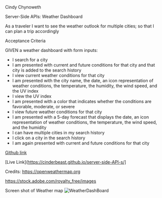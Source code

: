 Cindy Chynoweth

Server-Side APIs: Weather Dashboard

As a traveler I want to see the weather outlook for multiple cities; so that I can plan a trip accordingly

Acceptance Criteria

GIVEN a weather dashboard with form inputs:
- I search for a city
- I am presented with current and future conditions for that city and that city is added to the search history
- I view current weather conditions for that city
- I am presented with the city name, the date, an icon representation of weather conditions, the temperature, the humidity, the wind speed, and the UV index
- I view the UV index
- I am presented with a color that indicates whether the conditions are favorable, moderate, or severe
- I view future weather conditions for that city
- I am presented with a 5-day forecast that displays the date, an icon representation of weather conditions, the temperature, the wind speed, and the humidity
- I can have multiple cities in my search history
- I click on a city in the search history
- I am again presented with current and future conditions for that city

[Github link](https://github.com/Cinderbeast/server-side-API-s)

[Live Link](https://cinderbeast.github.io/server-side-API-s/]

Credits:
https://openweathermap.org

https://stock.adobe.com/royalty_free/images


Screen shot of Weather map
![WeatherDashBoard](https://user-images.githubusercontent.com/105569378/182039569-a3473fc0-4751-4559-9bc9-6ddb6c70f6ed.png)
